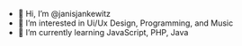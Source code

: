 - 👋 Hi, I’m @janisjankewitz
- 👀 I’m interested in Ui/Ux Design, Programming, and Music
- 🌱 I’m currently learning JavaScript, PHP, Java


<!---
janisjankewitz/janisjankewitz is a ✨ special ✨ repository because its `README.md` (this file) appears on your GitHub profile.
You can click the Preview link to take a look at your changes.
--->
